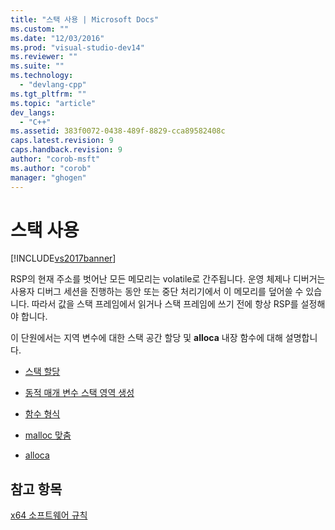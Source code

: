 ```yaml
---
title: "스택 사용 | Microsoft Docs"
ms.custom: ""
ms.date: "12/03/2016"
ms.prod: "visual-studio-dev14"
ms.reviewer: ""
ms.suite: ""
ms.technology: 
  - "devlang-cpp"
ms.tgt_pltfrm: ""
ms.topic: "article"
dev_langs: 
  - "C++"
ms.assetid: 383f0072-0438-489f-8829-cca89582408c
caps.latest.revision: 9
caps.handback.revision: 9
author: "corob-msft"
ms.author: "corob"
manager: "ghogen"
---
```

# 스택 사용
[!INCLUDE[vs2017banner](../assembler/inline/includes/vs2017banner.md)]

RSP의 현재 주소를 벗어난 모든 메모리는 volatile로 간주됩니다. 운영 체제나 디버거는 사용자 디버그 세션을 진행하는 동안 또는 중단 처리기에서 이 메모리를 덮어쓸 수 있습니다.  따라서 값을 스택 프레임에서 읽거나 스택 프레임에 쓰기 전에 항상 RSP를 설정해야 합니다.  
  
 이 단원에서는 지역 변수에 대한 스택 공간 할당 및 **alloca** 내장 함수에 대해 설명합니다.  
  
-   [스택 할당](../build/stack-allocation.md)  
  
-   [동적 매개 변수 스택 영역 생성](../build/dynamic-parameter-stack-area-construction.md)  
  
-   [함수 형식](../build/function-types.md)  
  
-   [malloc 맞춤](../build/malloc-alignment.md)  
  
-   [alloca](../build/alloca.md)  
  
## 참고 항목  
 [x64 소프트웨어 규칙](../build/x64-software-conventions.md)